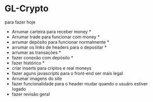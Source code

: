 # GL-Crypto


para fazer hoje
- Arrumar carteira para receber money *
- Arrumar trade para funcionar com money *
- arrumar depósito para funcionar normalmente *
- arrumar os links de headers para o depositar *
- arrumar as transações *
- fazer conexão com depósito *
- fazer histórico *
- criar inserts para criptos e real moneys
- fazer aguns javascripts para o front-end ser mais legal
- Arrumar imagens do site
- fazer funcionalidade para o header mudar quando o usuáro estiver logado
- fazer revisão geral

